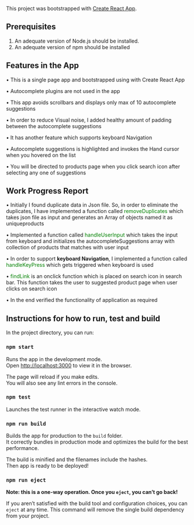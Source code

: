This project was bootstrapped with [Create React App](https://github.com/facebook/create-react-app).

## Prerequisites
1. An adequate version of Node.js should be installed.
2. An adequate version of npm should be installed


## Features in the App
•	This is a single page app and bootstrapped using with Create React App

•	Autocomplete plugins are not used in the app

•	This app avoids scrollbars and displays only max of 10 autocomplete suggestions

•	In order to reduce Visual noise, I added healthy amount of padding between the autocomplete suggestions

•	It has another feature which supports keyboard Navigation

•	Autocomplete suggestions is highlighted and invokes the Hand cursor when you hovered on the list

•	You will be directed to products page when you click search icon after selecting any one of suggestions


## Work Progress Report
•	Initially I found duplicate data in Json file. So, in order to eliminate the duplicates, I have implemented a function called <font color="green">removeDuplicates </font>which takes json file as input and generates an Array of objects named it as uniqueproducts

•	Implemented a function called <font color="green">handleUserInput</font> which takes the input from keyboard and initializes the autocompleteSuggestions array with collection of products that matches with user input

•	In order to support <b>keyboard Navigation</b>, I implemented a function called <font color="green">handleKeyPress</font> which gets triggered when keyboard is used

•	<font color="green">findLink</font> is an onclick function which is placed on search icon in search bar. This function takes the user to suggested product page when user clicks on search icon

•	In the end verified the functionality of application as required


## Instructions for how to run, test and build 

In the project directory, you can run:

### `npm start`

Runs the app in the development mode.<br>
Open [http://localhost:3000](http://localhost:3000) to view it in the browser.

The page will reload if you make edits.<br>
You will also see any lint errors in the console.

### `npm test`

Launches the test runner in the interactive watch mode.<br>

### `npm run build`

Builds the app for production to the `build` folder.<br>
It correctly bundles in production mode and optimizes the build for the best performance.

The build is minified and the filenames include the hashes.<br>
Then app is ready to be deployed!

### `npm run eject`

**Note: this is a one-way operation. Once you `eject`, you can’t go back!**

If you aren’t satisfied with the build tool and configuration choices, you can `eject` at any time. This command will remove the single build dependency from your project.




